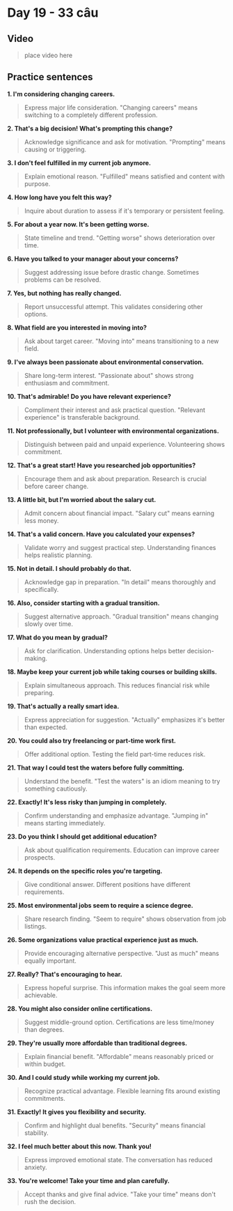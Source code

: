 # Day 19 - 33 câu

## Video
> place video here

## Practice sentences

**1. I'm considering changing careers.**
> Express major life consideration. "Changing careers" means switching to a completely different profession.

**2. That's a big decision! What's prompting this change?**
> Acknowledge significance and ask for motivation. "Prompting" means causing or triggering.

**3. I don't feel fulfilled in my current job anymore.**
> Explain emotional reason. "Fulfilled" means satisfied and content with purpose.

**4. How long have you felt this way?**
> Inquire about duration to assess if it's temporary or persistent feeling.

**5. For about a year now. It's been getting worse.**
> State timeline and trend. "Getting worse" shows deterioration over time.

**6. Have you talked to your manager about your concerns?**
> Suggest addressing issue before drastic change. Sometimes problems can be resolved.

**7. Yes, but nothing has really changed.**
> Report unsuccessful attempt. This validates considering other options.

**8. What field are you interested in moving into?**
> Ask about target career. "Moving into" means transitioning to a new field.

**9. I've always been passionate about environmental conservation.**
> Share long-term interest. "Passionate about" shows strong enthusiasm and commitment.

**10. That's admirable! Do you have relevant experience?**
> Compliment their interest and ask practical question. "Relevant experience" is transferable background.

**11. Not professionally, but I volunteer with environmental organizations.**
> Distinguish between paid and unpaid experience. Volunteering shows commitment.

**12. That's a great start! Have you researched job opportunities?**
> Encourage them and ask about preparation. Research is crucial before career change.

**13. A little bit, but I'm worried about the salary cut.**
> Admit concern about financial impact. "Salary cut" means earning less money.

**14. That's a valid concern. Have you calculated your expenses?**
> Validate worry and suggest practical step. Understanding finances helps realistic planning.

**15. Not in detail. I should probably do that.**
> Acknowledge gap in preparation. "In detail" means thoroughly and specifically.

**16. Also, consider starting with a gradual transition.**
> Suggest alternative approach. "Gradual transition" means changing slowly over time.

**17. What do you mean by gradual?**
> Ask for clarification. Understanding options helps better decision-making.

**18. Maybe keep your current job while taking courses or building skills.**
> Explain simultaneous approach. This reduces financial risk while preparing.

**19. That's actually a really smart idea.**
> Express appreciation for suggestion. "Actually" emphasizes it's better than expected.

**20. You could also try freelancing or part-time work first.**
> Offer additional option. Testing the field part-time reduces risk.

**21. That way I could test the waters before fully committing.**
> Understand the benefit. "Test the waters" is an idiom meaning to try something cautiously.

**22. Exactly! It's less risky than jumping in completely.**
> Confirm understanding and emphasize advantage. "Jumping in" means starting immediately.

**23. Do you think I should get additional education?**
> Ask about qualification requirements. Education can improve career prospects.

**24. It depends on the specific roles you're targeting.**
> Give conditional answer. Different positions have different requirements.

**25. Most environmental jobs seem to require a science degree.**
> Share research finding. "Seem to require" shows observation from job listings.

**26. Some organizations value practical experience just as much.**
> Provide encouraging alternative perspective. "Just as much" means equally important.

**27. Really? That's encouraging to hear.**
> Express hopeful surprise. This information makes the goal seem more achievable.

**28. You might also consider online certifications.**
> Suggest middle-ground option. Certifications are less time/money than degrees.

**29. They're usually more affordable than traditional degrees.**
> Explain financial benefit. "Affordable" means reasonably priced or within budget.

**30. And I could study while working my current job.**
> Recognize practical advantage. Flexible learning fits around existing commitments.

**31. Exactly! It gives you flexibility and security.**
> Confirm and highlight dual benefits. "Security" means financial stability.

**32. I feel much better about this now. Thank you!**
> Express improved emotional state. The conversation has reduced anxiety.

**33. You're welcome! Take your time and plan carefully.**
> Accept thanks and give final advice. "Take your time" means don't rush the decision.

